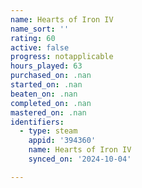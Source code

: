 ```yaml
---
name: Hearts of Iron IV
name_sort: ''
rating: 60
active: false
progress: notapplicable
hours_played: 63
purchased_on: .nan
started_on: .nan
beaten_on: .nan
completed_on: .nan
mastered_on: .nan
identifiers:
  - type: steam
    appid: '394360'
    name: Hearts of Iron IV
    synced_on: '2024-10-04'

---
```

